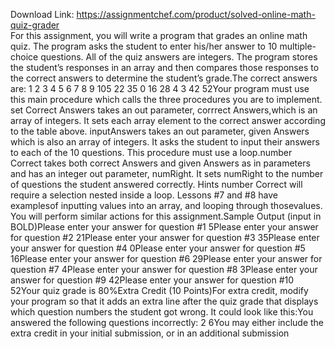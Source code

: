 Download Link: https://assignmentchef.com/product/solved-online-math-quiz-grader
<br>
For this assignment, you will write a program that grades an online math quiz. The program asks the student to enter his/her answer to 10 multiple-choice questions. All of the quiz answers are integers. The program stores the student’s responses in an array and then compares those responses to the correct answers to determine the student’s grade.The correct answers are: 1 2 3 4 5 6 7 8 9 105 22 35 0 16 28 4 3 42 52Your program must use this main procedure which calls the three procedures you are to implement. set Correct Answers takes an out parameter, corrrect Answers,which is an array of integers. It sets each array element to the correct answer according to the table above. inputAnswers takes an out parameter, given Answers which is also an array of integers. It asks the student to input their answers to each of the 10 questions. This procedure must use a loop.number Correct takes both correct Answers and given Answers as in parameters and has an integer out parameter, numRight. It sets numRight to the number of questions the student answered correctly. Hints number Correct will require a selection nested inside a loop. Lessons #7 and #8 have examplesof inputting values into an array, and looping through thosevalues. You will perform similar actions for this assignment.Sample Output (input in BOLD)Please enter your answer for question #1 5Please enter your answer for question #2 21Please enter your answer for question #3 35Please enter your answer for question #4 0Please enter your answer for question #5 16Please enter your answer for question #6 29Please enter your answer for question #7 4Please enter your answer for question #8 3Please enter your answer for question #9 42Please enter your answer for question #10 52Your quiz grade is 80%Extra Credit (10 Points)For extra credit, modify your program so that it adds an extra line after the quiz grade that displays which question numbers the student got wrong. It could look like this:You answered the following questions incorrectly: 2 6You may either include the extra credit in your initial submission, or in an additional submission